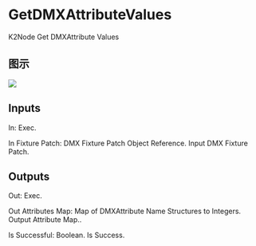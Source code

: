 # GetDMXAttributeValues

K2Node Get DMXAttribute Values

## 图示

![]($-20221218-18440940.png)

## Inputs

In: Exec.

In Fixture Patch: DMX Fixture Patch Object Reference. Input DMX Fixture Patch.  

## Outputs

Out: Exec.

Out Attributes Map: Map of DMXAttribute Name Structures to Integers. Output Attribute Map..

Is Successful: Boolean. Is Success.

